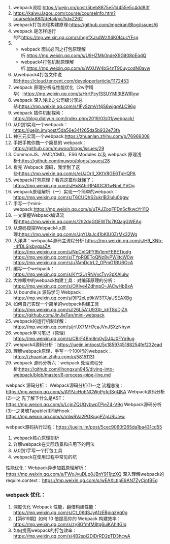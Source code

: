 1. webpack流程:https://juejin.im/post/5beb8875e51d455e5c4dd83f
2. https://kaiwu.lagou.com/course/courseInfo.htm?courseId=88#/detail/pc?id=2262
3. webpack打包流程构建原理:https://github.com/impeiran/Blog/issues/6
4. webpack 是怎样运行的?:https://mp.weixin.qq.com/s/hgnfXJsdWzX4K0I4ucYFsg
5. - webpack 面试必问之打包原理解析:https://mp.weixin.qq.com/s/U9HZMk0ndeX9Git08pEqdQ
   - webpack4打包机制原理解析:https://mp.weixin.qq.com/s/WXUW4bS4nT90uycodN0avw
6. 从webpack4打包文件说起:https://cloud.tencent.com/developer/article/1172453
7. webpack 原理分析与性能优化（2w字精华）:https://mp.weixin.qq.com/s/HrrtPcyfSSUYMI3tBWlRyw
8. webpack 深入浅出之公司级分享总结:https://mp.weixin.qq.com/s/1FySzmVrNjS6wjgqALC96g
9. webpack 插件机制探索：https://blog.didiyun.com/index.php/2019/03/01/webpack/
10. 从0到1实现一个webpack：https://juejin.im/post/5da56e34f265da5b932e73fa
11. 神三元实现一个webpack:https://zhuanlan.zhihu.com/p/76969308
12. 手把手教你撸一个简易的 webpack：https://github.com/muwoo/blogs/issues/29
13. CommonJS、AMD/CMD、ES6 Modules 以及 webpack 原理浅析:https://github.com/muwoo/blogs/issues/28
14. 看完 Webpack 源码，我学到了这些:https://mp.weixin.qq.com/s/eUJOrII_XKtV8GE6TpHQPA
15. webpack打包原理 ? 看完这篇你就懂了：https://mp.weixin.qq.com/s/Hx8AhrRP4IOCR1wNmLYVOg
16. webpack原理解析（一）实现一个简单的webpack：https://mp.weixin.qq.com/s/T6CUQhS2ukrlB3lulu0bgw
17. 手写一个mini-webpack:https://mp.weixin.qq.com/s/uTAJZoqFFDn5cfkwcYr11Q
18. 一文掌握Webpack编译流程:https://mp.weixin.qq.com/s/2h2dqGGEWTts7KQagGWEAg
19. 从源码窥探Webpack4.x原理:https://mp.weixin.qq.com/s/JpYUaJc41bKlU0ZrMx32Wg
20. 大洋洋：webpack4源码主流程分析
https://mp.weixin.qq.com/s/H9_XNb--4fDLSjxbygxaZA
https://mp.weixin.qq.com/s/NpCnIQPY9b1emFEBETiodg
https://mp.weixin.qq.com/s/TYpRQEToQNz8vPWiltcW0w
https://mp.weixin.qq.com/s/u7AmDctrL2_OPmG1BU6OcA
21. 编写一个webpack：https://mp.weixin.qq.com/s/KYt2UrRNVvcTvy2pXAluiw
22. 大神眼中的webpack构建工具：对编译原理的分析：https://mp.weixin.qq.com/s/OXIye4ZdhnpO-JACwHbBxA
23. 从 boundle.js 源码学习 Webpack：https://mp.weixin.qq.com/s/9lP2xLp9kW3T7JaUSEAXBg
24. 如何自己实现一个简单的webpack构建工具
https://mp.weixin.qq.com/s/l26L5A1U93Xr_khT8dDjZA 
https://github.com/JinJieTan/mini-webpack
25. webpack的运行机制详解：https://mp.weixin.qq.com/s/jrfJX7MH7caJVnJSXzNhyw
26. webpack学习笔记（原理）https://mp.weixin.qq.com/s/CBrF4Bm8m0yDJ4J0FYq9ug
27. webpack4源码分析：https://juejin.im/post/5c1859745188254fef232ead
28. 理解webpack原理，手写一个100行的webpack：https://zhuanlan.zhihu.com/p/58151131
29. webpack 源码分析六：webpack 处理流程分析:https://github.com/lihongxun945/diving-into-webpack/blob/master/6-process-pipe-line.md


webpack 源码分析：
Webpack源码分析(1)--之 流程总览：https://mp.weixin.qq.com/s/AYPJcHohNCWgPgfcfSgQKA
Webpack源码分析(2)--之 先了解下什么是AST：https://mp.weixin.qq.com/s/LcjnZQUQybwpTPjeZ4-V9g
Webpack源码分析(3)--之灵魂Tapable(I)同步hook：https://mp.weixin.qq.com/s/mlwRVa2PGKjugPZpURUlyw

webpack源码执行过程：https://juejin.im/post/5cec9060f265da1ba431cd55


1.  webpack核心原理剖析
2. 详解webpack在实际场景和应用下的用法
3. 从0到1手写一个打包工具
4. webpack在使用过程中常见的坑


性能优化：Webpack异步加载原理解析：https://mp.weixin.qq.com/s/FWxJvuDLp8JBnY911jtzXQ
深入理解webpack的require.context：https://mp.weixin.qq.com/s/wEAXLtIpE9AN7ZyCjnfBEg

### webpack 优化：
1. 深度优化 Webpack 性能，翻倍构建性能：https://mp.weixin.qq.com/s/Ct_0KdSJyA1zEBpiqzVq0g
2. 【第619期】如何 10 倍提高你的 Webpack 构建效率： https://mp.weixin.qq.com/s/zy8GfmfM8tg6uiKAhItGIg
3. 如何提高webpack的打包效率：https://mp.weixin.qq.com/s/4B2spi2DiDrRD2pTD3hcwA

